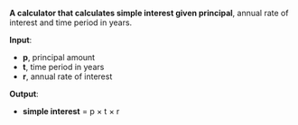 **A calculator that calculates simple interest given principal**, annual rate of interest and time period in years.

**Input**:
*   **p**, principal amount
*   **t**, time period in years
*   **r**, annual rate of interest

**Output**:
*   **simple interest** = p $\times$ t $\times$ r
